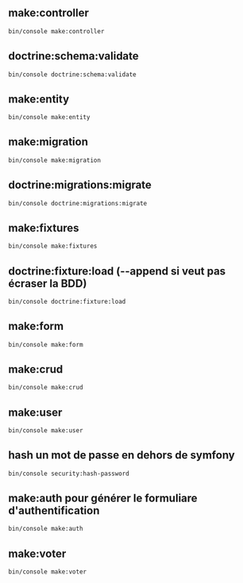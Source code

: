 ## make:controller

```bash
bin/console make:controller
```

## doctrine:schema:validate

```bash
bin/console doctrine:schema:validate
```

## make:entity

```bash
bin/console make:entity
```

## make:migration

```bash
bin/console make:migration
```

## doctrine:migrations:migrate

```bash
bin/console doctrine:migrations:migrate
```

## make:fixtures

```bash
bin/console make:fixtures
```

## doctrine:fixture:load (--append si veut pas écraser la BDD)

```bash
bin/console doctrine:fixture:load
```

## make:form

```bash
bin/console make:form
```

## make:crud

```bash
bin/console make:crud
```

## make:user

```bash
bin/console make:user
```

## hash un mot de passe en dehors de symfony

```bash
bin/console security:hash-password
```

## make:auth pour générer le formuliare d'authentification

```bash
bin/console make:auth
```

## make:voter

```bash
bin/console make:voter
```